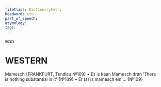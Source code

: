 ```yaml
---
fileClass: DictionaryEntry
headword: ממש
part_of_speech: 
etymology: 
tags: 
---
```

ממש

WESTERN
========

Mamesch
{FRANKFURT, Tendlau №109}
	•	Es is kaan Mamesch dran 'There is nothing substantial in it' {№109}
	•	Er (s) is mamesch ein ... {№109}
